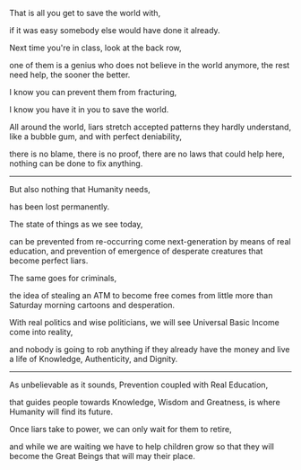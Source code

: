 That is all you get to save the world with,

if it was easy somebody else would have done it already.

Next time you're in class, look at the back row,

one of them is a genius who does not believe in the world anymore, the rest need help, the sooner the better.

I know you can prevent them from fracturing,

I know you have it in you to save the world.

All around the world, liars stretch accepted patterns they hardly understand, like a bubble gum, and with perfect deniability,

there is no blame, there is no proof, there are no laws that could help here, nothing can be done to fix anything.

---

But also nothing that Humanity needs,

has been lost permanently.

The state of things as we see today,

can be prevented from re-occurring come next-generation by means of real education, and prevention of emergence of desperate creatures that become perfect liars.

The same goes for criminals,

the idea of stealing an ATM to become free comes from little more than Saturday morning cartoons and desperation.

With real politics and wise politicians, we will see Universal Basic Income come into reality,

and nobody is going to rob anything if they already have the money and live a life of Knowledge, Authenticity, and Dignity.

---

As unbelievable as it sounds, Prevention coupled with Real Education,

that guides people towards Knowledge, Wisdom and Greatness, is where Humanity will find its future.

Once liars take to power, we can only wait for them to retire,

and while we are waiting we have to help children grow so that they will become the Great Beings that will may their place.
